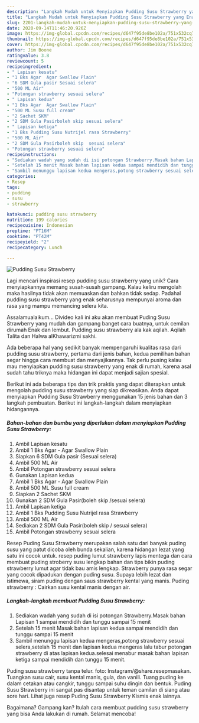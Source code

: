 ```yaml
---
description: "Langkah Mudah untuk Menyiapkan Pudding Susu Strawberry yang Enak"
title: "Langkah Mudah untuk Menyiapkan Pudding Susu Strawberry yang Enak"
slug: 2201-langkah-mudah-untuk-menyiapkan-pudding-susu-strawberry-yang-enak
date: 2020-09-14T11:46:20.926Z
image: https://img-global.cpcdn.com/recipes/d647f95de8be102a/751x532cq70/pudding-susu-strawberry-foto-resep-utama.jpg
thumbnail: https://img-global.cpcdn.com/recipes/d647f95de8be102a/751x532cq70/pudding-susu-strawberry-foto-resep-utama.jpg
cover: https://img-global.cpcdn.com/recipes/d647f95de8be102a/751x532cq70/pudding-susu-strawberry-foto-resep-utama.jpg
author: Jim Boone
ratingvalue: 3.8
reviewcount: 5
recipeingredient:
- " Lapisan kesatu"
- "1 Bks Agar  Agar Swallow Plain"
- "6 SDM Gula pasir Sesuai selera"
- "500 ML Air"
- "Potongan strawberry sesuai selera"
- " Lapisan kedua"
- "1 Bks Agar  Agar Swallow Plain"
- "500 ML Susu full cream"
- "2 Sachet SKM"
- "2 SDM Gula Pasirboleh skip sesuai selera"
- " Lapisan ketiga"
- "1 Bks Pudding Susu Nutrijel rasa Strawberry"
- "500 ML Air"
- "2 SDM Gula Pasirboleh skip  sesuai selera"
- "Potongan strawberry sesuai selera"
recipeinstructions:
- "Sediakan wadah yang sudah di isi potongan Strawberry.Masak bahan Lapisan 1 sampai mendidih dan tunggu sampai 15 menit"
- "Setelah 15 menit Masak bahan lapisan kedua sampai mendidih dan tunggu sampai 15 menit"
- "Sambil menunggu lapisan kedua mengeras,potong strawberry sesuai selera,setelah 15 menit dan lapisan kedua mengeras lalu tabur potongan strawberry di atas lapisan kedua.selesai menabur masak bahan lapisan ketiga sampai mendidih dan tunggu 15 menit."
categories:
- Resep
tags:
- pudding
- susu
- strawberry

katakunci: pudding susu strawberry 
nutrition: 199 calories
recipecuisine: Indonesian
preptime: "PT16M"
cooktime: "PT42M"
recipeyield: "2"
recipecategory: Lunch

---
```



![Pudding Susu Strawberry](https://img-global.cpcdn.com/recipes/d647f95de8be102a/751x532cq70/pudding-susu-strawberry-foto-resep-utama.jpg)

Lagi mencari inspirasi resep pudding susu strawberry yang unik? Cara menyiapkannya memang susah-susah gampang. Kalau keliru mengolah maka hasilnya tidak akan memuaskan dan bahkan tidak sedap. Padahal pudding susu strawberry yang enak seharusnya mempunyai aroma dan rasa yang mampu memancing selera kita.

Assalamualaikum… Divideo kali ini aku akan membuat Puding Susu Strawberry yang mudah dan gampang banget cara buatnya, untuk cemilan dirumah Enak dan lembut. Pudding susu strawberry ala kak aqilah. Aqilah Talita dan Halwa alKhawarizmi sakhi.

Ada beberapa hal yang sedikit banyak mempengaruhi kualitas rasa dari pudding susu strawberry, pertama dari jenis bahan, kedua pemilihan bahan segar hingga cara membuat dan menyajikannya. Tak perlu pusing kalau mau menyiapkan pudding susu strawberry yang enak di rumah, karena asal sudah tahu triknya maka hidangan ini dapat menjadi sajian spesial.


Berikut ini ada beberapa tips dan trik praktis yang dapat diterapkan untuk mengolah pudding susu strawberry yang siap dikreasikan. Anda dapat menyiapkan Pudding Susu Strawberry menggunakan 15 jenis bahan dan 3 langkah pembuatan. Berikut ini langkah-langkah dalam menyiapkan hidangannya.

<!--inarticleads1-->

##### Bahan-bahan dan bumbu yang diperlukan dalam menyiapkan Pudding Susu Strawberry:

1. Ambil  Lapisan kesatu
1. Ambil 1 Bks Agar - Agar Swallow Plain
1. Siapkan 6 SDM Gula pasir (Sesuai selera)
1. Ambil 500 ML Air
1. Ambil Potongan strawberry sesuai selera
1. Gunakan  Lapisan kedua
1. Ambil 1 Bks Agar - Agar Swallow Plain
1. Ambil 500 ML Susu full cream
1. Siapkan 2 Sachet SKM
1. Gunakan 2 SDM Gula Pasir(boleh skip /sesuai selera)
1. Ambil  Lapisan ketiga
1. Ambil 1 Bks Pudding Susu Nutrijel rasa Strawberry
1. Ambil 500 ML Air
1. Sediakan 2 SDM Gula Pasir(boleh skip / sesuai selera)
1. Ambil Potongan strawberry sesuai selera


Resep Puding Susu Strawberry merupakan salah satu dari banyak puding susu yang patut dicoba oleh bunda sekalian, karena hidangan lezat yang satu ini cocok untuk. resep puding lumut strawberry lapis mentega dan cara membuat puding stroberry susu lengkap bahan dan tips bikin puding strawberry lumut agar tidak bau amis lengkap. Strawberry punya rasa segar yang cocok dipadukan dengan puding susu. Supaya lebih lezat dan istimewa, siram puding dengan saus strawberry kental yang manis. Puding strawberry : Cairkan susu kental manis dengan air. 

<!--inarticleads2-->

##### Langkah-langkah membuat Pudding Susu Strawberry:

1. Sediakan wadah yang sudah di isi potongan Strawberry.Masak bahan Lapisan 1 sampai mendidih dan tunggu sampai 15 menit
1. Setelah 15 menit Masak bahan lapisan kedua sampai mendidih dan tunggu sampai 15 menit
1. Sambil menunggu lapisan kedua mengeras,potong strawberry sesuai selera,setelah 15 menit dan lapisan kedua mengeras lalu tabur potongan strawberry di atas lapisan kedua.selesai menabur masak bahan lapisan ketiga sampai mendidih dan tunggu 15 menit.


Puding susu strawberry tanpa telur. foto: Instagram/@share.resepmasakan. Tuangkan susu cair, susu kental manis, gula, dan vanili. Tuang puding ke dalam cetakan atau cangkir, tunggu sampai suhu dingin dan bentuk. Puding Susu Strawberry ini sangat pas disantap untuk teman camilan di siang atau sore hari. Lihat juga resep Puding Susu Strawberry Kismis enak lainnya. 

Bagaimana? Gampang kan? Itulah cara membuat pudding susu strawberry yang bisa Anda lakukan di rumah. Selamat mencoba!
